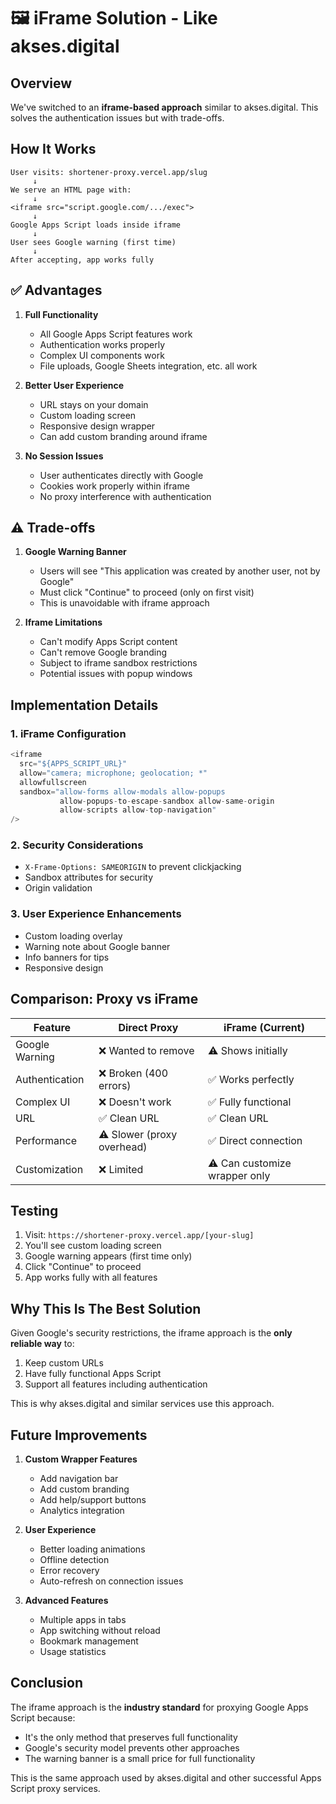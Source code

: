 # 🖼️ iFrame Solution - Like akses.digital

## Overview

We've switched to an **iframe-based approach** similar to akses.digital. This solves the authentication issues but with trade-offs.

## How It Works

```
User visits: shortener-proxy.vercel.app/slug
     ↓
We serve an HTML page with:
     ↓
<iframe src="script.google.com/.../exec">
     ↓
Google Apps Script loads inside iframe
     ↓
User sees Google warning (first time)
     ↓
After accepting, app works fully
```

## ✅ Advantages

1. **Full Functionality**
   - All Google Apps Script features work
   - Authentication works properly
   - Complex UI components work
   - File uploads, Google Sheets integration, etc. all work

2. **Better User Experience**
   - URL stays on your domain
   - Custom loading screen
   - Responsive design wrapper
   - Can add custom branding around iframe

3. **No Session Issues**
   - User authenticates directly with Google
   - Cookies work properly within iframe
   - No proxy interference with authentication

## ⚠️ Trade-offs

1. **Google Warning Banner**
   - Users will see "This application was created by another user, not by Google"
   - Must click "Continue" to proceed (only on first visit)
   - This is unavoidable with iframe approach

2. **Iframe Limitations**
   - Can't modify Apps Script content
   - Can't remove Google branding
   - Subject to iframe sandbox restrictions
   - Potential issues with popup windows

## Implementation Details

### 1. iFrame Configuration
```javascript
<iframe 
  src="${APPS_SCRIPT_URL}"
  allow="camera; microphone; geolocation; *"
  allowfullscreen
  sandbox="allow-forms allow-modals allow-popups 
           allow-popups-to-escape-sandbox allow-same-origin 
           allow-scripts allow-top-navigation"
/>
```

### 2. Security Considerations
- `X-Frame-Options: SAMEORIGIN` to prevent clickjacking
- Sandbox attributes for security
- Origin validation

### 3. User Experience Enhancements
- Custom loading overlay
- Warning note about Google banner
- Info banners for tips
- Responsive design

## Comparison: Proxy vs iFrame

| Feature | Direct Proxy | iFrame (Current) |
|---------|--------------|------------------|
| Google Warning | ❌ Wanted to remove | ⚠️ Shows initially |
| Authentication | ❌ Broken (400 errors) | ✅ Works perfectly |
| Complex UI | ❌ Doesn't work | ✅ Fully functional |
| URL | ✅ Clean URL | ✅ Clean URL |
| Performance | ⚠️ Slower (proxy overhead) | ✅ Direct connection |
| Customization | ❌ Limited | ⚠️ Can customize wrapper only |

## Testing

1. Visit: `https://shortener-proxy.vercel.app/[your-slug]`
2. You'll see custom loading screen
3. Google warning appears (first time only)
4. Click "Continue" to proceed
5. App works fully with all features

## Why This Is The Best Solution

Given Google's security restrictions, the iframe approach is the **only reliable way** to:
1. Keep custom URLs
2. Have fully functional Apps Script
3. Support all features including authentication

This is why akses.digital and similar services use this approach.

## Future Improvements

1. **Custom Wrapper Features**
   - Add navigation bar
   - Add custom branding
   - Add help/support buttons
   - Analytics integration

2. **User Experience**
   - Better loading animations
   - Offline detection
   - Error recovery
   - Auto-refresh on connection issues

3. **Advanced Features**
   - Multiple apps in tabs
   - App switching without reload
   - Bookmark management
   - Usage statistics

## Conclusion

The iframe approach is the **industry standard** for proxying Google Apps Script because:
- It's the only method that preserves full functionality
- Google's security model prevents other approaches
- The warning banner is a small price for full functionality

This is the same approach used by akses.digital and other successful Apps Script proxy services.
